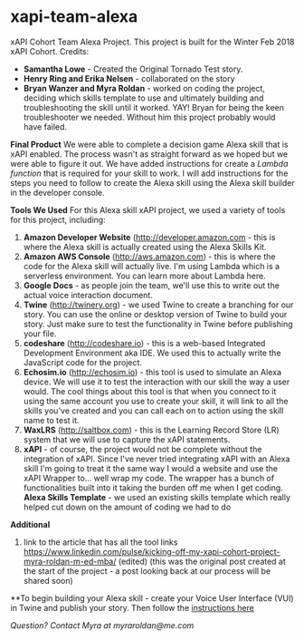 # xapi-team-alexa
xAPI Cohort Team Alexa Project. 
This project is built for the Winter Feb 2018 xAPI Cohort. 
Credits:
* **Samantha Lowe** - Created the Original Tornado Test story.
* **Henry Ring and Erika Nelsen** - collaborated on the story
* **Bryan Wanzer and Myra Roldan** - worked on coding the project, deciding which skills template to use and ultimately building and troubleshooting the skill until it worked. YAY! Bryan for being the keen troubleshooter we needed. Without him this project probably would have failed. 

**Final Product**
We were able to complete a decision game Alexa skill that is xAPI enabled. The process wasn't as straight forward as we hoped but we were able to figure it out. We have added instructions for create a _Lambda function_ that is required for your skill to work. I will add instructions for the steps you need to follow to create the Alexa skill using the Alexa skill builder in the developer console. 

**Tools We Used**
For this Alexa skill xAPI project, we used a variety of tools for this project, including:

1. **Amazon Developer Website** (http://developer.amazon.com - this is where the Alexa skill is actually created using the Alexa Skills Kit.
2. **Amazon AWS Console** (http://aws.amazon.com) - this is where the code for the Alexa skill will actually live. I'm using Lambda which is a serverless environment. You can learn more about Lambda here.
3. **Google Docs** - as people join the team, we'll use this to write out the actual voice interaction document.
4. **Twine** (http://twinery.org) - we used Twine to create a branching for our story. You can use the online or desktop version of Twine to build your story. Just make sure to test the functionality in Twine before publishing your file. 
5. **codeshare** (http://codeshare.io) - this is a web-based Integrated Development Environment aka IDE. We used this to actually write the JavaScript code for the project.
6. **Echosim.io** (http://echosim.io)  - this tool is used to simulate an Alexa device. We will use it to test the interaction with our skill the way a user would. The cool things about this tool is that when you connect to it using the same account you use to create your skill, it will link to all the skills you've created and you can call each on to action using the skill name to test it.
7. **WaxLRS** (http://saltbox.com) - this is the Learning Record Store (LR) system that we will use to capture the xAPI statements.
8. **xAPI** - of course, the project would not be complete without the integration of xAPI. Since I've never tried integrating xAPI with an Alexa skill I'm going to treat it the same way I would a website and use the xAPI Wrapper to... well wrap my code. The wrapper has a bunch of functionalities built into it taking the burden off me when I get coding.
**Alexa Skills Template** - we used an existing skills template which really helped cut down on the amount of coding we had to do

**Additional**
1. link to the article that has all the tool links  https://www.linkedin.com/pulse/kicking-off-my-xapi-cohort-project-myra-roldan-m-ed-mba/ (edited) (this was the original post created at the start of the project - a post looking back at our process will be shared soon)

**To begin building your Alexa skill - create your Voice User Interface (VUI) in Twine and publish your story. Then follow the [instructions here ](https://github.com/mirarol/xapi-team-alexa/blob/master/interaction%20models/developer-instructions.md)

_Question? Contact Myra at myraroldan@me.com_


